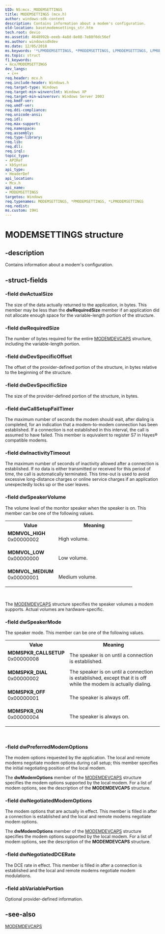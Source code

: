 ```yaml
---
UID: NS:mcx._MODEMSETTINGS
title: MODEMSETTINGS (mcx.h)
author: windows-sdk-content
description: Contains information about a modem's configuration.
old-location: base\modemsettings_str.htm
tech.root: devio
ms.assetid: 4648992b-eeeb-4a8d-8e08-7e80f0dc56ef
ms.author: windowssdkdev
ms.date: 12/05/2018
ms.keywords: '*LPMODEMSETTINGS, *PMODEMSETTINGS, LPMODEMSETTINGS, LPMODEMSETTINGS structure pointer, MDMSPKR_CALLSETUP, MDMSPKR_DIAL, MDMSPKR_OFF, MDMSPKR_ON, MDMVOL_HIGH, MDMVOL_LOW, MDMVOL_MEDIUM, MODEMSETTINGS, MODEMSETTINGS structure, PMODEMSETTINGS, PMODEMSETTINGS structure pointer, _win32_modemsettings_str, base.modemsettings_str, mcx/LPMODEMSETTINGS, mcx/MODEMSETTINGS, mcx/PMODEMSETTINGS'
ms.topic: struct
f1_keywords:
- mcx/MODEMSETTINGS
dev_langs:
 - c++
req.header: mcx.h
req.include-header: Windows.h
req.target-type: Windows
req.target-min-winverclnt: Windows XP
req.target-min-winversvr: Windows Server 2003
req.kmdf-ver: 
req.umdf-ver: 
req.ddi-compliance: 
req.unicode-ansi: 
req.idl: 
req.max-support: 
req.namespace: 
req.assembly: 
req.type-library: 
req.lib: 
req.dll: 
req.irql: 
topic_type:
- APIRef
- kbSyntax
api_type:
- HeaderDef
api_location:
- Mcx.h
api_name:
- MODEMSETTINGS
targetos: Windows
req.typenames: MODEMSETTINGS, *PMODEMSETTINGS, *LPMODEMSETTINGS
req.redist: 
ms.custom: 19H1
---
```


# MODEMSETTINGS structure


## -description


Contains information about a modem's configuration.


## -struct-fields




### -field dwActualSize

The size of the data actually returned to the application, in bytes. This member may be less than the <b>dwRequiredSize</b> member if an application did not allocate enough space for the variable-length portion of the structure.


### -field dwRequiredSize

The number of bytes required for the entire 
<a href="https://docs.microsoft.com/windows/desktop/api/mcx/ns-mcx-modemdevcaps">MODEMDEVCAPS</a> structure, including the variable-length portion.


### -field dwDevSpecificOffset

The offset of the provider-defined portion of the structure, in bytes relative to the beginning of the structure.


### -field dwDevSpecificSize

The size of the provider-defined portion of the structure, in bytes.


### -field dwCallSetupFailTimer

The maximum number of seconds the modem should wait, after dialing is completed, for an indication that a modem-to-modem connection has been established. If a connection is not established in this interval, the call is assumed to have failed. This member is equivalent to register S7 in Hayes® compatible modems.


### -field dwInactivityTimeout

The maximum number of seconds of inactivity allowed after a connection is established. If no data is either transmitted or received for this period of time, the call is automatically terminated. This time-out is used to avoid excessive long-distance charges or online service charges if an application unexpectedly locks up or the user leaves.


### -field dwSpeakerVolume

The volume level of the monitor speaker when the speaker is on. This member can be one of the following values.

<table>
<tr>
<th>Value</th>
<th>Meaning</th>
</tr>
<tr>
<td width="40%"><a id="MDMVOL_HIGH"></a><a id="mdmvol_high"></a><dl>
<dt><b>MDMVOL_HIGH</b></dt>
<dt>0x00000002</dt>
</dl>
</td>
<td width="60%">
High volume.

</td>
</tr>
<tr>
<td width="40%"><a id="MDMVOL_LOW"></a><a id="mdmvol_low"></a><dl>
<dt><b>MDMVOL_LOW</b></dt>
<dt>0x00000000</dt>
</dl>
</td>
<td width="60%">
Low volume.

</td>
</tr>
<tr>
<td width="40%"><a id="MDMVOL_MEDIUM"></a><a id="mdmvol_medium"></a><dl>
<dt><b>MDMVOL_MEDIUM</b></dt>
<dt>0x00000001</dt>
</dl>
</td>
<td width="60%">
Medium volume.

</td>
</tr>
</table>
 

The 
<a href="https://docs.microsoft.com/windows/desktop/api/mcx/ns-mcx-modemdevcaps">MODEMDEVCAPS</a> structure specifies the speaker volumes a modem supports. Actual volumes are hardware-specific.


### -field dwSpeakerMode

The speaker mode. This member can be one of the following values. 



<table>
<tr>
<th>Value</th>
<th>Meaning</th>
</tr>
<tr>
<td width="40%"><a id="MDMSPKR_CALLSETUP"></a><a id="mdmspkr_callsetup"></a><dl>
<dt><b>MDMSPKR_CALLSETUP</b></dt>
<dt>0x00000008</dt>
</dl>
</td>
<td width="60%">
The speaker is on until a connection is established.

</td>
</tr>
<tr>
<td width="40%"><a id="MDMSPKR_DIAL"></a><a id="mdmspkr_dial"></a><dl>
<dt><b>MDMSPKR_DIAL</b></dt>
<dt>0x00000002</dt>
</dl>
</td>
<td width="60%">
The speaker is on until a connection is established, except that it is off while the modem is actually dialing.

</td>
</tr>
<tr>
<td width="40%"><a id="MDMSPKR_OFF"></a><a id="mdmspkr_off"></a><dl>
<dt><b>MDMSPKR_OFF</b></dt>
<dt>0x00000001</dt>
</dl>
</td>
<td width="60%">
The speaker is always off.

</td>
</tr>
<tr>
<td width="40%"><a id="MDMSPKR_ON"></a><a id="mdmspkr_on"></a><dl>
<dt><b>MDMSPKR_ON</b></dt>
<dt>0x00000004</dt>
</dl>
</td>
<td width="60%">
The speaker is always on.

</td>
</tr>
</table>
 


### -field dwPreferredModemOptions

The modem options requested by the application. The local and remote modems negotiate modem options during call setup; this member specifies the initial negotiating position of the local modem. 




The <b>dwModemOptions</b> member of the 
<a href="https://docs.microsoft.com/windows/desktop/api/mcx/ns-mcx-modemdevcaps">MODEMDEVCAPS</a> structure specifies the modem options supported by the local modem. For a list of modem options, see the description of the 
<b>MODEMDEVCAPS</b> structure.


### -field dwNegotiatedModemOptions

The modem options that are actually in effect. This member is filled in after a connection is established and the local and remote modems negotiate modem options. 




The <b>dwModemOptions</b> member of the 
<a href="https://docs.microsoft.com/windows/desktop/api/mcx/ns-mcx-modemdevcaps">MODEMDEVCAPS</a> structure specifies the modem options supported by the local modem. For a list of modem options, see the description of the 
<b>MODEMDEVCAPS</b> structure.


### -field dwNegotiatedDCERate

The DCE rate in effect. This member is filled in after a connection is established and the local and remote modems negotiate modem modulations.


### -field abVariablePortion

Optional provider-defined information.


## -see-also




<a href="https://docs.microsoft.com/windows/desktop/api/mcx/ns-mcx-modemdevcaps">MODEMDEVCAPS</a>
 

 


